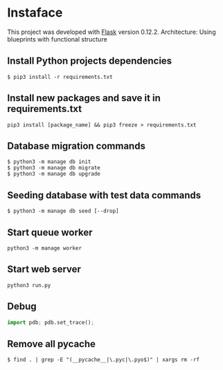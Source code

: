 # Instaface

This project was developed with [Flask](http://flask.pocoo.org) version 0.12.2.
Architecture: Using blueprints with functional structure

## Install Python projects dependencies

```
$ pip3 install -r requirements.txt
```

## Install new packages and save it in requirements.txt

```
pip3 install [package_name] && pip3 freeze > requirements.txt
```

## Database migration commands

```
$ python3 -m manage db init
$ python3 -m manage db migrate
$ python3 -m manage db upgrade
```

## Seeding database with test data commands

```
$ python3 -m manage db seed [--drop]
```

## Start queue worker

```
python3 -m manage worker
```

## Start web server

```
python3 run.py
```

## Debug

```python
import pdb; pdb.set_trace();
```

## Remove all pycache

```
$ find . | grep -E "(__pycache__|\.pyc|\.pyo$)" | xargs rm -rf
```
